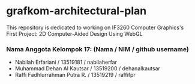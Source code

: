 # grafkom-architectural-plan
This repository is dedicated to working on IF3260 Computer Graphics's First Project: 2D Computer-Aided Design Using WebGL

### Nama Anggota Kelompok 17: (Nama / NIM / github username)
- Nabilah Erfariani / 13519181 / nabilaherfar
- Muhammad Dehan Al Kautsar / 13519200 / dehanalkautsar
- Raffi Fadhlurrahman Putra R. / 13519219 / raffifpr
